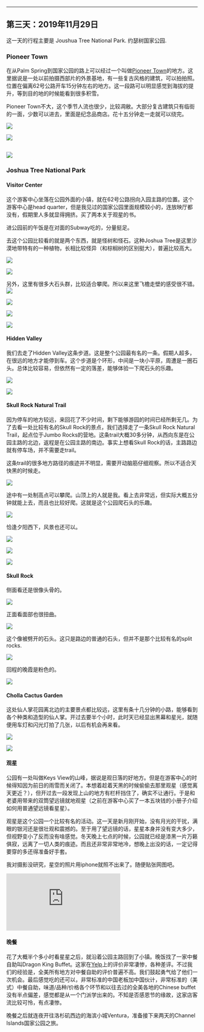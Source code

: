 
-------------
第三天：2019年11月29日
-------------

这一天的行程主要是 Joushua Tree National Park. 约瑟树国家公园.

### Pioneer Town
在从Palm Spring到国家公园的路上可以经过一个叫做[Pioneer Town](https://www.visitcalifornia.com/attraction/pioneertown)的地方。这里据说是一处以前拍摄西部片的外景基地，有一些复古风格的建筑，可以拍拍照。位置在偏离62号公路开车15分钟左右的地方。这一段路可以明显感觉到海拔的提升，等到目的地的时候能看到很多积雪。

Pioneer Town不大，这个季节人流也很少，比较凋敝。大部分复古建筑只有临街的一面，少数可以进去，里面是纪念品商店。花十五分钟走一走就可以绕完。

![](https://lh3.googleusercontent.com/SmTDLRISTQ3Yb6B-i5sfktouBZv6HfWmOS4N2Em4LqP48RmVuYOCS0YEaExZnNCkXzRc2KOAePcPRO1IrprfmnlpoVkvQ0LBdtlMrAsyQOMm6Fx-WMFQ2qJlJEI2fqY6eOkYOcJqTCViX8pNahirZZw_uxjDcEQasneu_8TJdWvDMtfG1jEJZWyW__QEm-vM-J1QFXY3rdGz9fnvHHf0qLqAp2O4PyD_ID9nIdHZFxZhVN6Qr-yvV3ErmCfN1tu_XR_mKUM9TQogOHXM8lantcXKAgVnRQgV1LdnXpZgRT1puP8Ff54RzWuENNcve8WOj82mosrWDp8V8nhJJBFOOG1wFjWmeBh0FWhSQNvyGkB1Eap8sEstB3utyYjvfnuLz27wcnfh4tVpzw4YP0adaA1HONhUMhx6UPvPyeozETFyMporc9mW6jsRh0T4bX2Hw8m2zWaRKTNXWw4Z6LMpQUNrExlZl-qX1dcaG7KjaVVWc9Z6rzf7yWo3C38_QOmyXX_LDfWVCLB_SYpzwbmc4P9BM8TYwkouOAwM62F4QCJhDYeily0ZKDieZif1PoZBjInZO9Cj6OwiNpq6hbu7E7MREwiQTUvyMazcreWHH_tFeydaqlt0-7sldj-pS7Dkoiw1i70L9H2df-M3p4uy_O0WuaK68joM5pzwjDeEF6MuDxab7GCiBbM=w600-no)

![](https://lh3.googleusercontent.com/XQJMswJe4_iIYmJnIMAwhKRny-HiF6YzamKhYhAfEa_jH8RvlobajYVLwCh0xOrhBV2fbFew8Lp5TcexWLMQBDGrG1849yY0aq-UcuvEm7oZAhrU8CW-Vlcu66o102eMQ9j9YQ1Vbej7dQyMF9OlWiqz7nqLfYtjAeAxPm49iZRa-d1wm9z01TcYa_uKNzYTehFe9-86dCnIC5taR6d8Wp5ugk-Y4H5CWNlZdbAk6FXlA3mK3Ha_X8rxSBGupBWMDlm4uPAiJhDDpiLpbUA0vHnmxB70HHQSbYbvRVdd7sv4tO3a-_RLcwUSufq_z1eTz6XnrWAMdQg_hSZkDKSraCtKK3D-gCTg8waSHxkheCdKaAiqO3-Ywjq70F2UbdTuEu7QfNxSjfvcYyBrjBEWNTzRUbzz7uIamBtW65QPGL2VVUJGx0n2vYCdsYwBLvL6tzE19skOnqjq72MRRXIhC08adZ7AzX8Zjvd02o6dUpcRXesLOlltoQSBsjOVHtqajGYaUKY_fJkG8OOxVfw9_piF38LDIjzryKYOHFel9oAlLZjgX_pNDcNqZiEyrfaHR0T1G2Kbh3Cjrq98aVk9iO_ZTqu7qh08ww2vsjkO2RI7YD3iPUUCh8eVlPGMZcXfM9n5dafA8VgSWDwldUWkNb-8pYcMNHFH1EJ5xllElO_8vHJ8WbadqhU=w600)

![](https://lh3.googleusercontent.com/cFRauSvYRCpEsz4uqxSOTyFx2pPjEfTdi8SUs_JxatyKsOWofI__T4bcWHUsJIZLlW4l5XXT5zOCFFFAZe1tpPgBxS51xugiqfF6tqkqrd2qKIbuwim427c7EvubynndS2T10WSaxZaYAJtqQ8DUT2rQBlTd8n5fSQCsQihtDuvbbS--WFwBAQm5tK9LTyGFkj7anHJnGCjneIqkITe2W6ArBOg27FKIwVMHoYObeZymxjv9hfDGQfzniYg5yOFcqlFv7brm-zBCSk48ibbyCogjumk4psU5ihOxPtU6709oHK4cQiGOO07frSduFnK_30nO_iQMURa3t0ptRfIEdX5_npwVAvh_Grp5fXoRTwXhdnNDewLvkFj-kf2iiEHNgwg-SsrIv9FqSUITnHNmUdtsEky4DIk9RTc5zKpsIYAjvbiq_v4uvdghXwVceF6lsgAQ48srfiFGUpdbe480BF5oew7CS1caw53GBuJRPr41-LOYbL3x9wuOGjwzh9rTknQzzSNnTIjPm9zeki8hPbUeMBanylINqTuweFc7miFhwKWIBxwxtIHIgSvO6M0_DHrucSU-Xz0RrAfGZFuPSSiq67Q-ZhaeWuyh-BeFxEghyWDAhKn_d4t7j_PHRWadfefHaoKNnB73puVlgS6HX5eHoiM4G0rPUlyqvBwoiE4Ha8Aeldfdi7c=h600)
----------
### Joshua Tree National Park

#### Visitor Center
这个游客中心坐落在公园外面的小镇，就在62号公路拐向入园主路的位置。这个游客中心是head quarter，但是我见过的国家公园里面规模较小的，连放映厅都没有，假期里人多就显得拥挤。买了两本关于观星的书。

进公园前的午饭是在对面的Subway吃的，分量挺足。

去这个公园比较看的就是两个东西，就是怪树和怪石。这种Joshua Tree是这里沙漠地带特有的一种植物，长相比较怪异（和棕榈树的区别挺大），普遍比较高大。

![](https://lh3.googleusercontent.com/_8k3_IbqakwOFqNgrFB6v3VjY2hiBv4kczJGc7pK6g3fCSTm0ByqEmTHJVNz-5Vlbr7Ajkko9CMdWOjOJzE711EOSx5q-vLQhnPw2aPMGNCRlNHWCsrq-KH41T1BL6-fP9p7cCGPCA7cWLeJ1rWWWk82EQxhHSi2vD67Bl2HtFmyADfTxSy8CHq5WQIPw1-KF0Sy1mcSAl1KcTqDgWlBBLNYIjp55ec7tr7FznMj_t0vizlPQzwsnbPHDfdMr3XWch7m68Y-q9NJpy-R07WGDTMsskDrrJ-v8VKIBx0bkQh4LFFnD8uYcHMXIJYy2JKE5mSFUywRkqQ-txXliI2j-E0OcaqkVLy6DMK6G_lDt5Ul5pvwKTuSgicXzOupoBQmrvgzfI6AjV5n4OVP0pdwK-LeZYn6eSpvGSR3zd_rJ-flCBLrUagQFxhTIRsx5St3tYJRJy0jg66SqeeZnLwYJPXmNIHOHm3glY1ijPyZZXfJZtvbLnVSZDaGNrNAv3gsm6Is5OwoYvT-3FMwIppUN53rj--zXD7xeipjhxzOnyc3YlbeUtjHK8fZcD8M5xxtp8i4GJPrdAqHUSdo1Rr1X7u_9cOwx20MklzSkaPJLgI7pO8aidTj25A24sCaKq8Ov1Dkx6VMUTqmO8lAoTaKsbffIpFNxu8VeaoLOwiJbh-DUPGZccI9PM8=h600)

![](https://lh3.googleusercontent.com/3xvAgCokNMlJMyzQ7jpc2b-4ju-Vz8zERM2_ixat0pVtGl-phLYtF9MgTCuHwdU6_FzvhqZho-YrdF6HdkhZWen5z28K_jvNR7GTJ76seCG6gmtIC6RAalQGsZMDW0qgfAMuMaEeMZ0gKrLWRRE2kDpLn9xxaa40-2Yfx2wNUB0Ni7wEg1sTmtvUxRzyFsBb8NyjkvseTFgVEv6qgrfYVhNQpzG6WxfjPfBbPSSuQRi2v8qc8szzqKZwl18eFxdGpO3bjXuAmK9avgHwqZYbcWglF4wFrZz9VlXyUSaUkTmPS6n8hbD8Df_5PWw_ochZlId6bKeKC0Tef6bHye-HwminD0TcFeQ2l_wR6EiDV9GTLnqVMG-5ezeWEqHvY_xY-GEHMKNEul_rrsWIwnTqX53xQYVFYcJJDK1R6kdpTlb7CuVsskY5Tie-dGdTrJMrt9pNwjKS9PG1wymDr3pi3BcU8f-76kdUCq2BtLeNhjGx5N7tYw0MGexbjYR_gfBdpm3Hwf4K3iePpu8foejvwBaHezraSZzvIurlMG577mcChBLS9fFW-7Zio_PmoUIdJKKoQfS47-ms7e21f7levSdWnh5b4yeyteehrCZoywtTnZ6LsqXZg_Tuk3MIOZiFShZcE_nx_zhlYLybg30vDQMFVmMd9Rr5slIt0-RCh7ELBcW9Z3GqUy4=h600)

另外，这里有很多大石头群，比较适合攀爬。所以来这里飞檐走壁的感受很不错。
![](https://lh3.googleusercontent.com/H2ABEpIrzXYw6QRHRhYAuvVWrLB-BBtCkpt-GZ7ucF5x_2W4erRLqltsdLl6cKG3OX2jTcdW91jfVAdFJQOodu82EU9u88z0uVZ2NTrZgiWutomB8rwPZpNahGHhzDydjP_fqPt8Q1vLqZD9ylaY_2twIiQg4FM9-0222etc9XZzAqfNwyyhvZ68og2Z_WBH4R8zgb6MOx1SyU-DklP0EDBNoKPHMMCO8Jl1olQxVfhyPa9tQxB7GJQyIvTkHmb2KigYXWsfp1yvpN_q2VGI2my6JaZJtQCqQf7_PX6T9UdFLXLHAT9qzP33mFtdnwxfJwmRFvPn6YvvfexqTD9FrHsOry4nnzaCZUQgX27w3ptdhxmBacG3-CP0ypmBOO0Ttl9AlBwxvrQAr0cDyLayDy0vpalQcwq3JPJ7177mAs2yyGIVaL_fT9BB-K-MBP5LpbO96nJ2k2VM5JOj1NEjlYQ3kUi4HbjpFVNzlr_e-KDuoY7a2V0MPYPlzJtSJw7mLbLAgi0P-qG3XuxwnIqTGfuhY5MSG6_mUH81xqkRZxDP8_WBaSyjkdQlHM02iv1OqPJNKwn7IHDhqerwVWPMdNbSKiZseJvY2o5qcGA9iJn6ByYKjMpH-FJxJH37WIxGM62clC2314aS_GM27r5buuC26H6Ruahc9dDxD5ifM34zsGU0jDovjGM=w600)

![](https://lh3.googleusercontent.com/pPz6dFrWALmSONZK5qUl06cbhaTrl9fmXjkb3wNoDRacOv7s0gAmEM14WpwljLKcx4b2dF8SH6PUY3LPu4qwLVIwNrF9qH6bQhwcuat2KCrg8IDKkedEfOpRjh6eDzx6ExOnvFjdvSgjHBN5cwykj-j866wii1v_aLs1Es0e8_fGrLUEJb-eHdG1gJYliFeXrCXXajJRi6Nt59r7zNq41tfi3nb1AtBqPuryUo5YOr8aJKK_QNCy_ULRQzjXSQ7DA7BCASwkOvFmuTDXPWQocJZGyic9Iik8sZldgi2ne23g2sV-P3wJFzpbIAlKQ8o4juf6O2HjCzer9jNZDKmynFktePvBtdCidRkqK48ex_PyYl7xQcnmksuYnsqXSajP8yolh_T9XRT3I8Emk5SfFotvBP4CM2K6Lc1tV5YS0yo2OfMNhTxM_n5li4yvlX0222cnVyNDPJ_DjyfliGGOQD68z0C_pThW3DxkgzAqIU1BUXLePcOaElDDUtd4xFMdwkidqFNZa409UrySHgvDDBYW-rG897rHBWwbM2_IQ2bH__PhGQylpx4ZA062XYPNJBaGF7rqCEUQM8lNMEm5fpkuyI3gAuzSR2rWtVTpInaJie8KpfEJ4O9FXhNU_6oTCf2TMWZD-Ywd8Ekbf_HJiYC1d38qUo_W6zCPH01aGwv1l4ENL7sZCdw=w600)

![](https://lh3.googleusercontent.com/xe-1oqaVzcNZr_SXwb24Jk5R47bpmEttUuExRbHGbGvm18wXED4rcJL__s9V9ezsRTIZ4UO4IOliBVUsbAe6lR4kn0q3H_TG9uZBRbqkM1aiJMBbAeN0HZItVh_wUi4Ey12uXBk0Dx5LAweFbzPyanQv8bdKqPEbYanu3ZgS_rfenVAXRYUBFC4joFKxWl9cGfqvhzoUIFY4u_DlY_eU9U1rpZS6VJxn4sO4CwPof7a3Hjt3jpUSEWm11fesp0aV8cRWknvpv7LQ-xuHs0nK3RphYiBqM2KpSr_O7UH9iQa6X32fhyaL2bNN70eVvGJcR4AADQ3XFny-_f1aw5MAEZRZzCTpM8P_rrJSGViLoj1r4z4y31wGs4tWt1E4F_JpGC_MPpd6Cquh8PK3lr3kxaD6o5jY4puBzD64lsb3wmhJEc6euAw1wNi1H5SnJAdX4vGnqMN1fSjyvidg6LwPh1jSEZrf47N7m50pgB3dDqqWisy_k0DVpNswC3CcCv4fN251v9eP5CExu2NDare2ha206sjm8qAt09G2E6GQ2Nd4EE5rnew7La9ah8wcWFaDuYUWY2-rcFZO-ICvNMQkE8zl5nG1aWKDDcB0I2y8fBEfvJkDQWmufwG2QAy17oqdndYJ25eP-F-fxPScGns1oHv1orWxPsq2tX8fq7jLSp8KX_1ILQXTbh0=w600)

![](https://lh3.googleusercontent.com/2d_SnXZRfer4UUe_T5c2OSMWMCSA8plXzCqQyAK9NDez_PQce2K4ZtpEJMPj_wbzs9vUS7SVz93I1QUjj1KXscFHYGKPfGxFXcicLjIQOlwmArvP3AcHxcgCsi3v9Ew9QGIfZrB4pUJnnfi0_Orw-pTwGt5_HUx5UNGMJ5vJmxt6BbhnsVIApZ9V8n0Yo0BvcbmPaXJ4VDmLoEXoNW9dJWQJahkAqgC5UcvUD2W7aIczIhR85YgALG8ew7TrIEOX1MPV5c0sOVtY58jkuX0mBb8hJ931ezWbzkuIkmEeXkHqYKaYQCOQxgi-pNupTmAAEoWktrNucghPDRsnN9_nJEfr8ZhDhPjeFnmV2bbeDC-TXvv7ZQQAzbMdbEij5Qx7262UNPjvRZTF4xE4zoegm_uSk_2rypJDkCKpHsI-BdNDPoMjVd5spLL4DIJuSVnhsf0YzepuvrCkLooKdspWXg8zJnqBwM-DztTsmUR0AOFKw3yFzs8cYdpNO1cYPYaF96Kl--NeXEuOUzaL6gyUD_45By-9XF8QXL1vQjgFbXbcBWuYcdA78QoDBPQujD9_vrD6ZG47uVCLByGMCfelbbmAsxeKWOCIfVOATVI81G9ITnV84KZg08neBeGZQuJWgG6lGeJu7FauqyncZMI3mSRqQhT6K63lEATChpQUd4sVRsDlOn6KgC4=w600)

#### Hidden Valley

我们去走了Hidden Valley这条步道。这是整个公园最有名的一条。假期人超多，在很远的地方才能停到车。这个步道是个环形，中间是一块小平原，周遭是一圈石头。总体比较容易，但依然有一定的落差，能够体验一下爬石头的乐趣。

![](https://lh3.googleusercontent.com/B2qw1QM9T1Q3tZZJPZlw3NIRqwE_t2wNWIEXSSV09zo_52HBiTO_pmSsQObeqwo52tj4lDR23du8VsKeiF_FOiQUY69PhlnO8uAedJhO1Ow9vqRHze1jmdhXj5QeAJ3a4e0AW6vSmu7sjo36V4M4P4e5G3YuxmjbnVEG5v_RMnwp0MUrUgKoN_X-FvVKmkArFWtJUrlnupsLDQB2HfFIaPiWC6RSzI7zy3fNaOGeBlmYP5JRsgnbtsQtuuHZntO8DU7HFx0QxmyoZ6PI0RQcg81LhOggMz5IfaYo_818nyyPwmJY6fN7eGFP0H6541QKaAmEN78F_FRnupyxe2OUxtVpqhDtFKioHsobeCqeGtyI83kN_-KjFrqQl9YiBG1HQ6ELvcPIqjisGwqKCFpHfCzoje0KsJ_s6_mmsRsy8K9ytt10auKAq2D7sGGecZ4a3Y4V9xq_fG8USAP6IoGiwCjFF4rFpLGt6BoHyQMlPvXJoiLQg9Otej2ECKLO9CY-NLFhCiXXp4Mod0xlbaK0hFvGOU6PzQh7dj_BEs8Iwj7J1R6HNfoHu02OFs9rilqYbxj48fD3uLTOOG-LhYhBGIjCZ8yHO4OwuLtX0TGBdJqFwOKxn9gp3nRB0RoiAJ--l3HOfQBxCEgDzbiH8jnzlvWtxR618-E66UGB4fEH1maoVhPIjfSDIf8=w600)

![](https://lh3.googleusercontent.com/5qR2zHCUYGTl_k2kNuov1lD6NpWYhZCCPAUtoiI0dbYlHzBUMZ4NRr31P6oKlqAoengD4tvvFMJ_mTfJZj9ly4s_0wEDiSxwUJ0wXB-URsGOltWD9U6KIUmUunqjuG6FUJwy0Fk7MdcnvOgw87IF52_nrVcV5sXOr0xPnjxSQ2PePtbpAM9mjRM_XteiKrL1PUsKAN18WOYTkWpRSDYqFkvkKiwTlWA39qBNkRx65JFImCEooo2jAi5gASMI7mU1GPktZSUMJmd9FRlGQl0-JaY7hlPCCx8l_HlKueOv2e6LKQwl_g3E2fjWoQNr25NQlqXZjOgt-ZQOZhbIK8Pi1YA9MnbYbTEeKf5rQ4DpPxJFLAHlbJWVjeMUukv-kNJJTzj7BDOoHVueDoypz4lYPlHR-kioB7deMwWx33knwBJ9OQUSjvtS51Sid6Nf698UTFVbl1CMGrfvgXldwAJI1jVGl8bAEgV7bYcixye1ym2vmRD-h-rNCoXxkZqAV2cEAA1QhKx6Nc_hETEXcgpIJwIs_83hQiq1UeYGmZEZ3tdWxrrSAus2i0eOU5mqLiK6d4dR_i9azDOmVmuQssNpczXwfnZ93NkUN9J3lhmxSmh1c8poL8BpqesXlzSWdljN9oGdHtL5-5cXdc_fmq4jBCfue7PNqFF0mLrz47PeshrZCZ0ZmQ-EA7Y=w600)

#### Skull Rock Natural Trail
因为停车的地方较远，来回花了不少时间，剩下能够游园的时间已经所剩无几。为了去看一处比较有名的Skull Rock的景点，我们选择走了一条Skull Rock Natural Trail，起点位于Jumbo Rocks的营地。这条trail大概30多分钟，从西向东是在公园主路的北边，返程是在公园主路的南边。事实上想看Skull Rock的话，主路路边就有停车场，并不需要走trail。

这条trail的很多地方路径的痕迹并不明显，需要开动脑筋仔细观察。所以不适合天快黑的时候走。

![](https://lh3.googleusercontent.com/xX85s2XBaWoWdUjTpbzwb7NQl64wO7nQwgQgeuOJG9S6MtI1W19YmGukkkQFBPBrBoyEUs8ylWtnExDbbqR3yf9dS4e8wmysfD5TvWHg0P7HmWHxxUmtpi9PiqVg-otI8ynPVeYMf97fVUIPjleaFaUFXWfeF6rB5QqgMRHVLIH_84DYH-0mMuNmZo_UlmlMAqakNTgAI77gmb8mMf2eaF_pgtRGxGEKBjtEKn0F_Fk6HoDiOfLvNApOJXr5W9kC_fcd4eDAt4MlVDSXR1eIR7kciEiIq4OAw8kUs57B7jVyHQ16ojPQhGJ3tY7RPbaLXpfS9QHcKSpHhL1LFbN0iru9stweyOEN9yQJNiVJ7N_H17syzIRsIoDGZ7KRrF1zc3BQsbjYajaYIu9hgCpOmomD6rT3Ndt_muUDJlV3TWhpbWLk4dbWgFvWD3anMmEMWud1Wn-6bDN2tp1KIALAMR3HKvhwX5uAUn27yRAtOz4EcRmC2zSl58ZuHWQ6vfv7QghgZRGTv2BJfgiU1-F2zdjU5zbZQKC-6GrXImbOoA50acurdGuwVxmquLfc3VhQhl6Y6eOkLPjJhv_TSJOn9Fi-k-UdLWQr2AfJ5FzVL_icTSWBWye84H8w5kJrE3AMo2zpRtarZpw1N9Hz7zWTZz4_yindTnDsDd1qDZKTfgk62iy2rBZBxEA6=h400)

途中有一处制高点可以攀爬。山顶上的人就是我。看上去非常远，但实际大概五分钟就能上去，而且也比较好爬。这就是这个公园爬石头的乐趣。

![](https://lh3.googleusercontent.com/PrkOueU7XaDWYb07nnCxG4d1pzBlps_-0NYdM9WyfeNghndPTbBI2s7ykAJeT-NUx6JXQjD3AqQQJ99K1ypMk2_Nf8vEm7p9WWtEFkt7EIzNvmxX6MKWawRRf-YEeKDMhj8MMGt0ucM1X63i_sWhEJkzDFaJsh6_nUgYbbCM9BC0y6KHZe-ABIv3T6ssKq9HgkB-xuMjbCwLXD85GULH8SQysdAVxy5-yQDtK3C08DcXfUMzYWATxiDyqu9nC2OJ35puzls90nkZ-zTxPFv_38IXw8NX0yVT5s_gzgqgfctu69mAX3Odc5Isr07qRpoZjIpPIxSU2JhBrws2EAUYTYOs8dA3Euj4z5HTbIwVQXWufJuqsbVparPgMkpV0QbRHqO_PGryAtgyeq3agmA6DVSyHcfESeeNaY6zwQAHkiYz02ND2XfssMp862oR9hDDbUMaAlCdu9MT9Y8sabtl44QZOACPYn1A2aSaXu3bQTrFANmbCso-yX1vkXTRb0TlGAsfqaMm0u9ovSS1qY9XA53d-eDCIYZWFt6D6PyzLscoLuE0UJ72xbQdbbjy6FNOB83Sf9BV4jDaK4m_n6Lu90y3IiLz0ufNsigo2XRU713-VeyHUAnY9nGtYjqTe4yojFRHtvuPwPHtVYuLvMBWDtkwkpR41Mf3HatE3DYY3J2YasD18FAXrS8=h600)

恰逢夕阳西下，风景也还可以。

![](https://lh3.googleusercontent.com/6j0BaN1ekKtkwEHwb3lLUCJrzOnQJsF76SMWgqTVdc7rolSsK1p7PRva_xkwF_EVOf8WvHfEWBo1LF-f3aDeHf8yukgwosJU-4TM1h_ziiKzZZjPvWYhnI2M-FXZF1mSxjp98V4W4NiHhattAj2GQlTQB6lGWdyj5exaOYYdcVMxGJmQTswJA9_wKt0fOI0VBcm5ehyGpUCinM_-0geLxJuRVBjqZHIp4YahMkXHSH7RfFWXaCtm89xqNuJehndfqWAZ9sH5oyXqX1rtpuLF6O5qaIAPBUHqnj7UOAtiKtv0kc6740lK0mSYxeI5RHJwD9xHqD__ruJ-buAkCsdTwgpDnCP3UV9sNETIV25ccuYqkiP2YuoW0G3VxzUXZZcp0VTEt37WWx7U6cEukpAdxtkM98koSJPOKs6DOHvebmmo-_C4QfNabRiep0igbTSAvGRYu72g0pJTAv-J-y-xMH3ZnVjiCFxy4F0OwwohuGl5DJWXaVuLyzRFCtUtKuxyWk6c8La_BGBbo_TJBQPQ6GWEo4RNfmQ6WjvOerAPI4bVGukJlkoYhZsRGPiXv5ya3YglDcqnI3r5iKJNy6PjX0Lh3QlO2GW9dYKh-32gdOYD-lLSA3BVQTq0Cm98zhfhAgRkkFXh83ci6p0YCzUKbiMu4qRgfaU7UT9fjipd7aufIYAaZ9iElMs=h500)

![](https://lh3.googleusercontent.com/d84c-hJ94pbTStiN_Ug7E9zADNKs6qx2VZU6lMYsFlDj44ZtVQ6_Aa6V3QYLmivpdvzHvwrgJyUFzs5kHoCLbo1xIjmkpocd3OxPg3HMUDgFk54e3vSbiNHlWnsohiVtlJ9bC2dJMcb_tGrARZuYo6S-9SE6a_DLz_LU2CczdFHlXcU8LOvgNZmypkWG0O7Xo2sgBXOdsVsTUxbi0tyFLhH-EStDsRKbvZTBgpmmaaJLTfaTmMSIIfN6Tgz1HscfgUcwZRuLAUyL-vuE1bgzvHbQrLiU9qSFIkB4dxwiNd3ZLUflOu-UceSfHdtmw0pCpWPlFEnWm4DtgYEeTnlVGkeJwwnYkdffcP0lQcYB6hgJPVfO7hOptQWWPgGDsdoWf93KAUw3A0yzqU2jJA4PS_Abx66f3QfQMGPTMCXHNidUr7QWUSwV021Nw7lNvGY2hsrQQr7K9jEWx64GZk420TrFLDz_s-85bqh48i-hkYsMTFAnXo5wZYgW6i5mSt4EnrqtRHMYbRGfxbGvcEF3Lyuf5uSutPrby1BSqGGg1F-z6oRhP4cWZLstX0pTL3PEzOcuICXtKfHALvxOT50hIo_94foyvx98PjFpxTpjSrGjoSuTmzwinKtUOLIQCPv47WSXl5WAANd-xfjthlLAFg-hZ-idhqaIXvoq-Ft2QdRlL35SO1xmBGM=w600)

![](https://lh3.googleusercontent.com/fxmUkoCymGFt7j0ESMJ-oJG6FqwRzl6QyiMsLxVpfBM9i_9_p6eBpuiXXT8bPTfDCeXiIITmkZeJqOVNZq-OVOkyix_mp6MGyE-PsEcurHhLQD2lrLI2SpHPo6TwyOND4XynWCMQ2Ai1DMwXw7Z-XggcdSV-WEMdiRUi7ra221NPIC3ZjwIQiEw3Y3MOZwMmeoBJ98RadU_gvBGNr3wqRPsiGzyoixD5jgAaTDzFYNUFBiWLg7UBCa_o6J9mZZ2gfAlA1RSiNd22UPm_d4PGOUOQyolklTRunEmJab2wl4ifptP6g13ECKK6xFb3Ocii2k-opqE6ZTuKJvqP9GoBnxxMyohpVdSYk8ez3iTIVkPH8LpE54IVpW5Um-ILDFmtzHOAQoqwofIZpEc-VL5s1dBHqiIeu9YczKkIl12Av2gYvkrnjH1Q_94Z-sTipyK_ri_cnh7dfbme1Nx1YFyfdMHijzcKtdcAyqOSR2N3au3DQj5Eg_DADWDdq4M9Of_OISrKYGyLo9lOx75PH5btqrbvMVFN6OsCnSFQqtDgDqDOQIBk1d14K-W1bt5XvQlozuzR_rLMIV61Go9NjfVT4vEdRYTthu4YHj0ONiIfMeFRthDbcA2cu-GbQ56RpWEnYbAysrXIbJ5EMmsvD73_13pzI040Qzm5R4UMMG8grW533kv4T6Tp-SM=w600)

#### Skull Rock
侧面看还是很像头骨的。

![](https://lh3.googleusercontent.com/IVycnjo9tCJusvI7DlLVcwFy4F-oOQoxYkJVSnRdaWvudqs0xnsIKKk0yrJCpj2cQd2q2AOLRw39vm5YWlOFzIG2124cA0Vp0_VEX2v-zcQKi6wdXrI71iq7MDMLsMKmctDRZFm8E3JJ4eEWXccrADRB0ZuBOgbpwwRQO1qOn5EQ7o_-NJZHfX3QGtV3jeIfNYWsLugXXfhKVbYLRZjOuU4KBSra9XsSB3JPCw7e83BfaWY6vLRJaU9yOXJJWEAhPT0gPbZTlgQ9GLjFIVvhMx25cZNNTDWASADiQ96qWHAWLkEiklWALE2ysnvtpjpGHmhPzW3MCwXUQz0EP-kb55dSDsjxCPyR-pDUSoAlavjOO0HHgOKAVqj3ESOMyls5LOxcpd_CvNUcybT2Rqs0TgP4PgzeYFsc0plkxpWTg9iJGz3CgAX_8xkJxg2uwAa0UFPXeQZtqTnNqGAUvu_WErwPzNUt7-3yQ60qM6AgGQWgV1dL0nL5-xRtcYIHDM6P7BMB5jjYhYmuULxC1GxFk_n4zwIZm0xDtlbeTD-l-owCmq4FQmA9j097gGb-egkwqi9njnB412BXzx3kBoFaMyfkwZiQLknD1X97gg9ltAFgmLU2ZUfTWXjcM5J3hSIQtkp59m8og-6-b7OxFyKlS61W8-w4x-QM8alPEUH4VjZZD5Ag6lK3_ng=h600)

正面看面部也很扭曲。

![](https://lh3.googleusercontent.com/yIHE6Ei5BxKnCRfJRSZh2AuVtGSfWXpHpxIEKJ3J_wpmYoNYxiv415rLYE9P_eMnrasCqKXezkKjlINhYOR5QRx9i3sErw-tqdvKxqoSHZ3az3Ov8G-I7cCzoCopFEYMJ4xSogP_POcTmcblR1gjQcLL4AcNokcuWbJgIP4Le0Hok2Olt-IAkt9BRngxYLtwLwYe34MdYNYqEqWaYLZZ52l3Tuz21m8ZcWmWuf79MQx2pK1Zz5A5TboBKDqb4Oqx5Fb5HMFFCOUJtrkwfhzV_7f3XRfVm4RsdriMJWnLhcELi23miCKGqXggcUWwA0UD4jnlYkA_pIxcRTftsHuy0BaUvItlh0vBz_y4BM9TvmSlOzEPs6BrmKhTUfYcYpXvN2qbEFsgCY8cbco6IzbUSz90kG1PRA3I6jprgpM19oewR3-hkltYJMtSab4t-uNPjqkm86tZvnDlG03vgDt0seFBJPz7o5V73-R88sOSj61HGNgMaoFLIQJSzmRKSsmIZObc603WsfRs294a8WHd_AvzU4CfhrbfaCxQLxRaOHvUpaTreZKxhEGAUIvJBTF0l2Duvj2CQuyjf0J7fjQbOqXXxEXcpqKcn0SRsmCbgU5it6WlPRJ8h-0emlTA76DUPQQsAsqAbA-Mc-b7DeBB4lDt6TKVIicvsvoWQM4cD_0ZHn6esR54M2w=h600)

这个像被劈开的石头。这只是路边的普通的石头，但并不是那个比较有名的split rocks.

![](https://lh3.googleusercontent.com/pS0bZ0cJJ1LKfMgEhFgw3eAEVQTxKz4Ju5cLM2pLmS2amtPG38NdkAicRGdyYfWvsS599F4iN6Uv71WIQ8vhxncPJNKICe2xzorM9gDaCR654uiXtjgDl3xaIawL7z9okmXFhZbWQS55rzrahLwWfIdgwUmu72iXYgMZ8lSzlcEguSR8biu2xfo6kFooZ75mBp6ZJPbBPS-HkmvNjnxhy4D9YwDSTgR30Ts2AgTXPjYmwJnalxFa8lyYus82W8wKXC05P8nJp6nNGMJaocNhX3wQjfG-0sVt3kdn8FxNBQZa_HM7jOJVYrbTSqDOpLY_UQuWgrDPhzRZ7NflmXR9tq5EU2sBvuHaCXHZfBhpXnHfqjo7MndWk394KHPvrBm4WNaZUKC3UUW4YLMzJz_camidnV5vYZlBHJQCK5-tTWkOjquKVHoqr6FqMKlICmIRrDEFaQ7r4i14Sg4PaarLjNwCqKdkPeUYbnCAz5jnce7xVZr1uG8eEoY1F1IXhpnRV2JV_MVWIgzkOVp4QZM25ePZyTnk0cxBZcQzD6UEcp1GCCucTysHdN057TARdThfQkay9Yi8YV28XtzSTQipZGlhtqwlLtrkWfFVU_5o8kTXprpdEvk4vKgnB9npxinPYBzBK3_rQq0hX8wUpKnxV5_ahBJ7ZsC2Nj4OEOlTD0Kqw71-BlqzoD4=w600)

回程的晚霞是粉色的。

![](https://lh3.googleusercontent.com/WpLj7ZogJSkpluPDvaHBs_HxvBQohryl2EAmSBPYw922Mw4DBQGuOqhXCIYwKFHX-Y2XJhAnv9QuZOW82Ay8T2u-7GrINbY96d3wDqU_XqIKwj3zKvb8aorPLEHnoorjtlvrgdfps2b_S19MCgC1SuMAxZP1c_LtXD9qzErOOPx8eO5OJvtmatdx2o3i0790d1dJ8XUQqDsDn8YiodXu1kAXwdObErFTIwI5Bwmu207qhpl8l37sS9Oy2EoLGQj4-2dDGjsI04fM7MyugE9Y_kOhH2NjTxsnN8UTX0OOXQyml2wGbs0YVQ9Pb-MJdALWbzcADwd6CentD0OzNwY_LJDrvrca6waAVYwbTNIyE40mTyvMPUvsaHeG9jbxIVs8A1t1UHrLYZqtYjL22ZUXCzpzCPJNk3WAgI-oAVNITSojzRdFXgN7y-b26bRz8dxLYXny5NTQDr10ONdrVLP2TalyCMeerIpeUZwSQ_SS8jUzv_lfPlUiXt8Mb0mcaFR7hOsUALhI2DSSJqAk5W3DH_0FEZHoAai7DFx5nWcldTPOoZSehJ60_OaAttYyX_ZKJH3JyhkjfC9YKOwAuzecnMal1n76amyNp3hFtCyFfdaZD0e2757CCFSJG0zOtAvl1IkikZsvwrBCw-ZpzF7VjrZrRbQcN39gx0CuW-0Pd9OlJjyVg81GDRVSy9fI1ymTpZpRnVVqi_Nn7bze6PfF1C9qRR40xOxA4nunIT99xViHoWyqow=w600)

#### Cholla Cactus Garden
这处仙人掌花园离北边的主要景点都比较远，这里有条十几分钟的小路，能够看到各个种类和造型的仙人掌。开过去要半个小时，此时天已经显出黑幕和星光，就随便用车灯和闪光灯拍了几张，以后有机会再来看。

![](https://lh3.googleusercontent.com/pNE1lG-d4FgXr1XJeJwupMK5OrwMq4_2MzyMPiNJBcJQ2wkl3XsQ76eo3HCmaqCl2BI2xvcvjP_eGcMiXSxYCl2n8TsAvlDhH1kIkY9q4K6PqJJv53_aiRC3kB-soOfOx8nuCn2WKODVKGR8HJ09I3LDqCmindo77Qrdro5cHdNaPZCBNW7INjvIdlYCDI27IIVJvyqceMjebvetpiLy-2z683NLyFkDCfMAdpOhSDFzqHpVbmOgwMlsTKaFSJ9ouPBoh2Qh4woCc6O2FU-Cj9LPpFff3M7XwwJTpyxTNXPaGUbmDN5h9GC8t3V4hORCpeO4tYA8ArVJ7dGsl5IYicxtt4jadsX7ymTXSyvNDYpRQ725JKJ67tupHWbAuvtq-MObxU2M9FzUZKnFIsu1QNCLaQteyEh4bImH9j4aR4l1FDGB1wUMXkSSEGNyjcSnfLrksOtNt5qWD32knMF3unbqJkfdv-84CpjSAb9WL6Bw3O87hN0i3AzBQ7mAVCHYBo2zHPmdA4nOYNMxKifwAJR-Zq-5dE22fAoSvNjjTBx6NqA_jtwSw12m7byHvCtqHZlufZLV-mzZh71L2iV7W_9DOTPf5x-6_GdoBdKhRgY5mho6gde0gOn82-qiTk7A5-nW6mOObQ2T4mHuJlySPc2_nnqKydLQOhpac5pSY38yRd98sWF43wM=h600)

![](https://lh3.googleusercontent.com/Mf1Xrcm5jS2ONin3uCN3zw8eHumAqq5i8nEfumP4j3tca3g1bvLDtpah28tpPIGJN-nHc6WFKap3nR_7ksOcjcQ2KkYhCzcSuWzAKJrKv161YIkngNRPcsK7ZqgcMCJyiGnFmWCI5gFQmDRBtgchnHe0iFSHA58dpyOBVeiQdLxDPex9cZFryCLKW0ZlxZWslWhcSIhOqEt8dFcnpLRzf4jn7FWi1ZJTvW7dklLx8rxTIpo4NxWLCJUrPh_XpP_Ceftk-ae7VZM-Br0JmQbTFn0Bfvff-pMNj_cSNu-gpH9GNl5wJ4zgN8OvUJaHOJGUS1EF7sL2twFuKelpo7HIOD-m8TZxS-Rg_z9VNssOtTsk7TTUwLiBtfMfaLwf9W3y5wLDd0SoGcnLAZtYjF8qmzMB82VCjuJQphMXuxkhelKfEwoKmOuZQI9iyij916q4skraVqYAjbAhbRU2FOgA5uWHD_tBG4quMWr1OyPKpdWgsJUgT1erw0qREWL10gsTHpcz9D-cL7waRXAoPMaU1gsL4VjF_vVlkSe-exbUCiK1BwLhI0o5Xxl6BYHsWkCvHUmsOUZ-f48BCW1UYOREpfSSHtwU1pW-NGZP7rYh8z0KE7r80vGijTEJXY8PkgamYCvmt-PUjfMrCCLL4vQDtiNzKL-48w-TAcz3LM7_iuNYDcbrOMJ7izc=h600)

#### 观星
公园有一处叫做Keys View的山峰，据说是观日落的好地方。但是在游客中心的时候得知因为前日的雨雪而关闭了。本想着趁着天黑的时候偷偷去那里观星（感觉离天更近？），但开过去一段发现上山的地方有栏杆挡住了，确实不让通行。于是和老婆用带来的双筒望远镜就地观星（之前在游客中心买了一本五块钱的小册子介绍如何用普通望远镜看星星）。

观星是这个公园一个比较有名的活动。这一天是新月刚开始，没有月光的干扰，满眼的银河还是很壮观和震撼的。至于用了望远镜的话，星星本身并没有变大多少，但视野变小了反而没有啥感觉。冬天晚上七点的时候，公园就已经是漆黑一片万籁俱寂，远离了一切人类的痕迹。而且还非常非常地冷，想晚上出没的话，一定记得要穿的多还得准备好手套。

我对摄影没研究，星空的照片用iphone就照不出来了。随便贴张网图吧。

![](http://www.meilvtong.com/attachment.php?aid=MTU2ODl8MDBlMmFhNzd8MTU3OTc2OTM5NXw4Yjljd3JhRFBQYnR5RWdRRi9oeHZLd1NrMytTYng0ZWpndzQ0RFUxa01IektoSQ%3D%3D&noupdate=yes)

#### 晚餐

花了大概半个多小时看星星之后，就沿着公园主路回到了小镇。晚饭找了一家中餐自助叫Dragon King Buffet。这家在[Yelp](https://www.yelp.com/biz/dragon-king-buffet-yucca-valley)上的评价非常凄惨，各种差评。不过我们的经验是，全美所有地方对中餐自助的评价普遍不高。我们鼓起勇气给了他们一次机会。最后感觉吃的还可以，非常标准的中国老板加中国伙计，非常标准的（美式）中餐自助，味道/品种/价格各个环节和以往去过的全美各地的Chinese buffet没有半点偏差，感觉都是从一个门派学出来的。不知是否感恩节的缘故，这家店客流比较可怜，有点凄惨。

晚餐之后就连夜开往洛杉矶西边的海滨小城Ventura，准备接下来两天的Channel Islands国家公园之旅。
